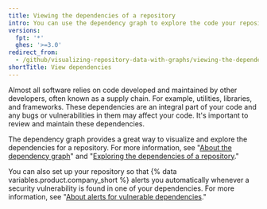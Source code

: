 ```yaml
---
title: Viewing the dependencies of a repository
intro: You can use the dependency graph to explore the code your repository depends on.
versions:
  fpt: '*'
  ghes: '>=3.0'
redirect_from:
  - /github/visualizing-repository-data-with-graphs/viewing-the-dependencies-of-a-repository
shortTitle: View dependencies
---
```

Almost all software relies on code developed and maintained by other developers, often known as a supply chain. For example, utilities, libraries, and frameworks. These dependencies are an integral part of your code and any bugs or vulnerabilities in them may affect your code. It's important to review and maintain these dependencies.

The dependency graph provides a great way to visualize and explore the dependencies for a repository. For more information, see "[About the dependency graph](/code-security/supply-chain-security/about-the-dependency-graph)" and "[Exploring the dependencies of a repository](/code-security/supply-chain-security/exploring-the-dependencies-of-a-repository)."

You can also set up your repository so that {% data variables.product.company_short %} alerts you automatically whenever a security vulnerability is found in one of your dependencies. For more information, see "[About alerts for vulnerable dependencies](/github/managing-security-vulnerabilities/about-alerts-for-vulnerable-dependencies)."
